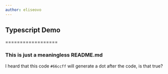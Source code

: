 ```yaml
---
author: eliseovo
---
```


## Typescript Demo
==================

### This is just a meaningless README.md

I heard that this code `#66ccff` will generate a dot after the code, is that true?
